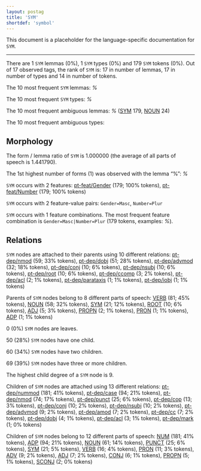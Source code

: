 ```yaml
---
layout: postag
title: 'SYM'
shortdef: 'symbol'
---
```


This document is a placeholder for the language-specific documentation
for `SYM`.

--------------------------------------------------------------------------------

There are 1 `SYM` lemmas (0%), 1 `SYM` types (0%) and 179 `SYM` tokens (0%).
Out of 17 observed tags, the rank of `SYM` is: 17 in number of lemmas, 17 in number of types and 14 in number of tokens.

The 10 most frequent `SYM` lemmas: _%_

The 10 most frequent `SYM` types:  _%_

The 10 most frequent ambiguous lemmas: _%_ ([SYM]() 179, [NOUN]() 24)

The 10 most frequent ambiguous types:  



## Morphology

The form / lemma ratio of `SYM` is 1.000000 (the average of all parts of speech is 1.441790).

The 1st highest number of forms (1) was observed with the lemma “%”: _%_

`SYM` occurs with 2 features: [pt-feat/Gender]() (179; 100% tokens), [pt-feat/Number]() (179; 100% tokens)

`SYM` occurs with 2 feature-value pairs: `Gender=Masc`, `Number=Plur`

`SYM` occurs with 1 feature combinations. The most frequent feature combination is `Gender=Masc|Number=Plur` (179 tokens, examples: _%_).


## Relations

`SYM` nodes are attached to their parents using 10 different relations: [pt-dep/nmod]() (59; 33% tokens), [pt-dep/dobj]() (51; 28% tokens), [pt-dep/advmod]() (32; 18% tokens), [pt-dep/conj]() (10; 6% tokens), [pt-dep/nsubj]() (10; 6% tokens), [pt-dep/root]() (10; 6% tokens), [pt-dep/ccomp]() (3; 2% tokens), [pt-dep/acl]() (2; 1% tokens), [pt-dep/parataxis]() (1; 1% tokens), [pt-dep/iobj]() (1; 1% tokens)

Parents of `SYM` nodes belong to 8 different parts of speech: [VERB]() (81; 45% tokens), [NOUN]() (58; 32% tokens), [SYM]() (21; 12% tokens), [ROOT]() (10; 6% tokens), [ADJ]() (5; 3% tokens), [PROPN]() (2; 1% tokens), [PRON]() (1; 1% tokens), [ADP]() (1; 1% tokens)

0 (0%) `SYM` nodes are leaves.

50 (28%) `SYM` nodes have one child.

60 (34%) `SYM` nodes have two children.

69 (39%) `SYM` nodes have three or more children.

The highest child degree of a `SYM` node is 9.

Children of `SYM` nodes are attached using 13 different relations: [pt-dep/nummod]() (181; 41% tokens), [pt-dep/case]() (94; 21% tokens), [pt-dep/nmod]() (74; 17% tokens), [pt-dep/punct]() (25; 6% tokens), [pt-dep/cop]() (13; 3% tokens), [pt-dep/conj]() (10; 2% tokens), [pt-dep/nsubj]() (10; 2% tokens), [pt-dep/advmod]() (9; 2% tokens), [pt-dep/amod]() (7; 2% tokens), [pt-dep/cc]() (7; 2% tokens), [pt-dep/dobj]() (4; 1% tokens), [pt-dep/acl]() (3; 1% tokens), [pt-dep/mark]() (1; 0% tokens)

Children of `SYM` nodes belong to 12 different parts of speech: [NUM]() (181; 41% tokens), [ADP]() (94; 21% tokens), [NOUN]() (61; 14% tokens), [PUNCT]() (25; 6% tokens), [SYM]() (21; 5% tokens), [VERB]() (16; 4% tokens), [PRON]() (11; 3% tokens), [ADV]() (9; 2% tokens), [ADJ]() (7; 2% tokens), [CONJ]() (6; 1% tokens), [PROPN]() (5; 1% tokens), [SCONJ]() (2; 0% tokens)

